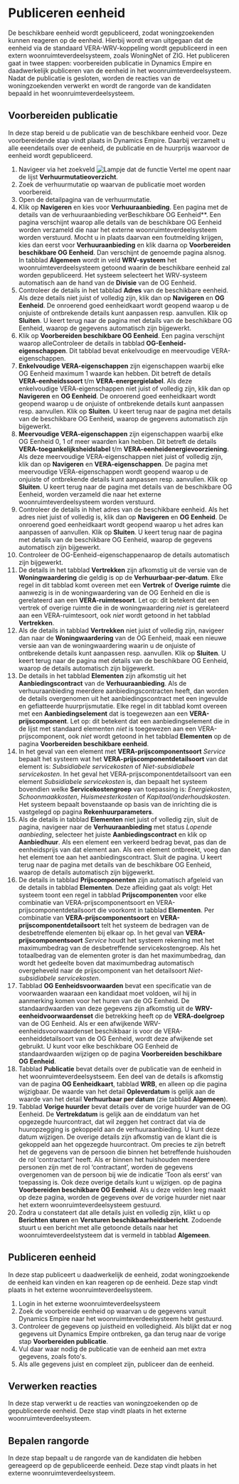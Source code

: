 # Publiceren eenheid

De beschikbare eenheid wordt gepubliceerd, zodat woningzoekenden kunnen reageren op de eenheid. Hierbij wordt ervan uitgegaan dat de eenheid via de standaard VERA-WRV-koppeling wordt gepubliceerd in een extern woonruimteverdeelsysteem, zoals WoningNet of ZIG. 
Het publiceren gaat in twee stappen: voorbereiden publicatie in Dynamics Empire en daadwerkelijk publiceren van de eenheid in het woonruimteverdeelsysteem. Nadat de publicatie is gesloten, worden de reacties van de woningzoekenden verwerkt en wordt de rangorde van de kandidaten bepaald in het woonruimteverdeelsysteem.  


## Voorbereiden publicatie   

In deze stap bereid u de publicatie van de beschikbare eenheid voor. Deze voorbereidende stap vindt plaats in Dynamics Empire. Daarbij verzamelt u alle eeendetails over de eenheid, de publicatie en de huurprijs waarvoor de eenheid wordt gepubliceerd. 

1. Navigeer via het zoekveld ![Lampje dat de functie Vertel me opent](https://docs.microsoft.com/nl-NL/dynamics365/business-central/media/ui-search/search_small.png "Vertel me wat u wilt doen") naar de lijst **Verhuurmutatieoverzicht**.
2. Zoek de verhuurmutatie op waarvan de publicatie moet worden voorbereid.
3. Open de detailpagina van de verhuurmutatie. 
4. Klik op **Navigeren** en kies voor **Verhuuraanbieding**.  Een pagina met de details van de verhuuraanbieding verBeschikbare OG Eenheid**. Een pagina verschijnt waarop alle details van de beschikbare OG Eenheid worden verzameld die naar het externe woonruimteverdeelsysteem worden verstuurd.  Mocht u in plaats daarvan een foutmelding krijgen, kies dan eerst voor **Verhuuraanbieding** en klik daarna op **Voorbereiden beschikbare OG Eenheid**.  Dan verschijnt de genoemde pagina alsnog.  In tabblad **Algemeen** wordt in veld **WRV-systeem** het woonruimteverdeelsysteem getoond waarin de beschikbare eenheid zal worden gepubliceerd. Het systeem selecteert het WRV-systeem automatisch aan de hand van de **Divisie** van de OG Eenheid. 
5. Controleer de details in het tabblad **Adres** van de beschikbare eenheid. Als deze details niet juist of volledig zijn, klik dan op **Navigeren** en **OG Eenheid**. De onroerend goed eenheidkaart wordt geopend waarop u de onjuiste of ontbrekende details kunt aanpassen resp. aanvullen. Klik op **Sluiten**. U keert terug naar de pagina met details van de beschikbare OG Eenheid, waarop de gegevens automatisch zijn bijgewerkt. 
56. Klik op **Voorbereiden beschikbare OG Eenheid**. Een pagina verschijnt waarop alleControleer de details in tabblad **OG-Eenheid-eigenschappen**. Dit tabblad bevat enkelvoudige en meervoudige VERA-eigenschappen. 
7. **Enkelvoudige VERA-eigenschappen** zijn eigenschappen waarbij elke OG Eenheid maximum 1 waarde kan hebben. Dit betreft de details **VERA-eenheidssoort** t/m  **VERA-energergielabel**.  Als deze enkelvoudige VERA-eigenschappen niet juist of volledig zijn, klik dan op **Navigeren** en **OG Eenheid**. De onroerend goed eenheidkaart wordt geopend waarop u de onjuiste of ontbrekende details kunt aanpassen resp. aanvullen. Klik op **Sluiten**. U keert terug naar de pagina met details van de beschikbare OG Eenheid, waarop de gegevens automatisch zijn bijgewerkt. 
8. **Meervoudige VERA-eigenschappen** zijn eigenschappen waarbij elke OG Eenheid 0, 1 of meer waarden kan hebben. Dit betreft de details **VERA-toegankelijksheidslabel** t/m  **VERA-eenheidenergievoorziening**.  Als deze meervoudige VERA-eigenschappen niet juist of volledig zijn, klik dan op **Navigeren** en **VERA-eigenschappen**. De pagina met meervoudige VERA-eigenschappen wordt geopend waarop u de onjuiste of ontbrekende details kunt aanpassen resp. aanvullen. Klik op **Sluiten**. U keert terug naar de pagina met details van de beschikbare OG Eenheid, worden verzameld die naar het externe woonruimteverdeelsysteem worden verstuurd. 
6. Controleer de details in hhet adres van de beschikbare eenheid. Als het adres niet juist of volledig is, klik dan op **Navigeren** en **OG Eenheid**. De onroerend goed eenheidkaart wordt geopend waarop u het adres kan aanpassen of aanvullen. Klik op **Sluiten**. U keert terug naar de pagina met details van de beschikbare OG Eenheid, waarop de gegevens automatisch zijn bijgewerkt. 
7. Controleer de OG-Eenheid-eigenschappenaarop de details automatisch zijn bijgewerkt. 
9. De details in het tabblad **Vertrekken** zijn afkomstig uit de versie van de **Woningwaardering** die geldig is op de **Verhuurbaar-per-datum**. Elke regel in dit tabblad komt overeen met een **Vertrek** of **Overige ruimte** die aanwezig is in de woningwaardering van de OG Eenheid en die is gerelateerd aan een **VERA-ruimtesoort**. Let op: dit betekent dat een vertrek of overige ruimte die in de woningwaardering *niet* is gerelateerd aan een VERA-ruimtesoort, ook *niet* wordt getoond in het tabblad **Vertrekken**. 
10. Als de details in tabblad **Vertrekken** niet juist of volledig zijn, navigeer dan naar de **Woningwaardering** van de OG Eenheid, maak een nieuwe versie aan van de woningwaardering waarin u de onjuiste of ontbrekende details kunt aanpassen resp. aanvullen. Klik op **Sluiten**. U keert terug naar de pagina met details van de beschikbare OG Eenheid, waarop de details automatisch zijn bijgewerkt. 
11. De details in het tabblad **Elementen** zijn afkomstig uit het **Aanbiedingscontract** van de **Verhuuraanbieding**.  Als de verhuuraanbieding meerdere aanbiedingscontracten heeft, dan worden de details overgenomen uit het aanbiedingscontract met een ingevulde en gefiatteerde huurprijsmutatie. Elke regel in dit tabblad komt overeen met een **Aanbiedingselement** dat is toegewezen aan een **VERA-prijscomponent**. Let op: dit betekent dat een aanbiedingselement die in de lijst met standaard elementen *niet* is toegewezen aan een VERA-prijscomponent, ook *niet* wordt getoond in het tabblad **Elementen** op de pagina **Voorbereiden beschikbare eenheid**.
12. In het geval van een element met **VERA-prijscomponentsoort** *Service* bepaalt het systeem wat het **VERA-prijscomponentdetailsoort** van dat element is: *Subsidiabele servicekosten* of *Niet-subsidiabele servicekosten*. In het geval het VERA-prijscomponentdetailsoort van een element *Subsidiabele servicekosten* is, dan bepaalt het systeem bovendien welke **Servicekostengroep** van toepassing is: *Energiekosten*, *Schoonmaakkosten*, *Huismeesterkosten* of *Kapitaal/onderhoudskosten*. Het systeem bepaalt bovenstaande op basis van de inrichting die is vastgelegd op pagina **Rekenhuurparameters**. 
13. Als de details in tabblad **Elementen** niet juist of volledig zijn, sluit de pagina, navigeer naar de **Verhuuraanbieding** met status *Lopende aanbieding*, selecteer het juiste **Aanbiedingscontract** en klik op **Aanbiedhuur**. Als een element een verkeerd bedrag bevat, pas dan de eenheidsprijs van dat element aan. Als een element ontbreekt, voeg dan het element toe aan het aanbiedingscontract. Sluit de pagina. U keert terug naar de pagina met details van de beschikbare OG Eenheid, waarop de details automatisch zijn bijgewerkt. 
14. De details in tabblad **Prijscomponenten** zijn automatisch afgeleid van de details in tabblad **Elementen**. Deze afleiding gaat als volgt: Het systeem toont een regel in tabblad **Prijscomponenten** voor elke combinatie van VERA-prijscomponentsoort en VERA-prijscomponentdetailsoort die voorkomt in tabblad **Elementen**. Per combinatie van **VERA-prijscomponentsoort** en **VERA-prijscomponentdetailsoort** telt het systeem de bedragen van de desbetreffende elementen bij elkaar op. In het geval van **VERA-prijscomponentsoort** *Service* houdt het systeem rekening met het maximumbedrag van de desbetreffende servicekostengroep. Als het totaalbedrag van de elementen groter is dan het maximumbedrag, dan wordt het gedeelte boven dat maximumbedrag automatisch overgeheveld naar de prijscomponent van het detailsoort *Niet-subsidiabele servicekosten*. 
15. Tabblad **OG Eenheidsvoorwaarden** bevat een specificatie van de voorwaarden waaraan een kandidaat moet voldoen, wil hij in aanmerking komen voor het huren van de OG Eenheid. De standaardwaarden van deze gegevens zijn afkomstig uit de **WRV-eenheidvoorwaardenset** die betrekking heeft op de **VERA-doelgroep** van de OG Eenheid. Als er een afwijkende WRV-eenheidsvoorwaardenset beschikbaar is voor de VERA-eenheiddetailsoort van de OG Eenheid, wordt deze afwijkende set gebruikt. U kunt voor elke beschikbare OG Eenheid de standaardwaarden wijzigen op de pagina **Voorbereiden beschikbare OG Eenheid**. 
16. Tabblad **Publicatie** bevat details over de publicatie van de eenheid in het woonruimteverdeelsystseem. Een deel van de details is afkomstig van de pagina **OG Eenheidkaart**, tabblad **WRB**, en alleen op die pagina wijzigbaar. De waarde van het detail **Opleverdatum** is gelijk aan de waarde van het detail **Verhuurbaar per datum** (zie tabblad **Algemeen**). 
17. Tabblad **Vorige huurder** bevat details over de vorige huurder van de OG Eenheid. De **Vertrekdatum** is gelijk aan de einddatum van het opgezegde huurcontract, dat wil zeggen het contract dat via de huuropzegging is gekoppeld aan de verhuuraanbieding. U kunt deze datum wijzigen. De overige details zijn afkomstig van de klant die is gekoppeld aan het opgezegde huurcontract. Om precies te zijn betreft het de gegevens van de persoon die binnen het betreffende huishouden de rol ‘contractant’ heeft. Als er binnen het huishouden meerdere personen zijn met de rol ‘contractant’, worden de gegevens overgenomen van de persoon bij wie de indicatie ‘Toon als eerst’ van toepassing is. Ook deze overige details kunt u wijzigen.  op de pagina **Voorbereiden beschikbare OG Eenheid**. Als u deze velden leeg maakt op deze pagina, worden de gegevens over de vorige huurder niet naar het extern woonruimteverdeelsysteem gestuurd. 
18. Zodra u constateert dat alle details juist en volledig zijn, klikt u op **Berichten sturen** en **Versturen beschikbaarheidsbericht**.  Zodoende stuurt u een bericht met alle getoonde details naar het woonruimteverdeelstysteem dat is vermeld in tabblad **Algemeen**.  
 

## Publiceren eenheid 

In deze stap publiceert u daadwerkelijk de eenheid, zodat woningzoekende de eenheid kan vinden en kan reageren op de eenheid. Deze stap vindt plaats in het externe woonruimteverdeelsysteem.  

1. Login in het externe woonruimteverdeelsysteem 
2. Zoek de voorbereide eenheid op waarvan u de gegevens vanuit Dynamics Empire naar het woonruimteverdeelsysteem hebt gestuurd. 
3. Controleer de gegevens op juistheid en volledigheid. Als blijkt dat er nog gegevens uit Dynamics Empire ontbreken, ga dan terug naar de vorige stap **Voorbereiden publicatie**. 
4. Vul daar waar nodig de publicatie van de eenheid aan met extra gegevens, zoals foto's. 
5. Als alle gegevens juist en compleet zijn, publiceer dan de eenheid.  


## Verwerken reacties  

In deze stap verwerkt u de reacties van woningzoekenden op de gepubliceerde eenheid. Deze stap vindt plaats in het externe woonruimteverdeelsysteem. 


## Bepalen rangorde  

In deze stap bepaalt u de rangorde van de kandidaten die hebben gereageerd op de gepubliceerde eenheid. Deze stap vindt plaats in het externe woonruimteverdeelsysteem. 

<!--stackedit_data:
eyJoaXN0b3J5IjpbLTE4NjU1MDI5MTgsLTMxMzM2MTUyNiwxOD
I0NjgxNzAxLDg4ODQ3MDg5OCwtOTkzMzMzNjQxLC0xMjcxNjg0
MDEsMTMxMjEyNjMyLC0xNjQ2NzM2MzU0LC0yOTYyMjI0NTYsND
E1Njc2NzMyLDM3NjU3NTcyMCwtMTcxNjMwOTAwOSwxMTc2MDEy
MDM3LC03OTM2NzU4MjMsLTUyNjkxODU3OSwxNzMwMjUyNDU4LD
E3ODY4OTA4NiwtMjAwMDkyNzQxMSwtNTAzMzMwMDA2XX0=
-->